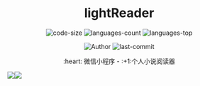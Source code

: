 <div align="center">
  <h1>lightReader</h1>
  
  <p>
    <img src="https://img.shields.io/github/languages/code-size/2061360308/lightReader" alt="code-size" />
    <img src="https://img.shields.io/github/languages/count/2061360308/lightReader" alt="languages-count" />
    <img src="https://img.shields.io/github/languages/top/2061360308/lightReader?color=yellow" alt="languages-top" />
  </p>
  <p>
    <img src="https://img.shields.io/badge/Author-2061360308-orange" alt="Author" />
    <img src="https://img.shields.io/github/last-commit/2061360308/lightReader" alt="last-commit" />
  </p>
  
  <p>:heart: 微信小程序 - :+1:个人小说阅读器 </p>
  <p><i></i></p>
</div>

<div style="display:flex">
  <img src="https://img0.baidu.com/it/u=1207342551,2170681190&fm=253&fmt=auto&app=120&f=JPEG?w=600&h=400"/>
  <img src="[https://img0.baidu.com/it/u=1207342551,2170681190&fm=253&fmt=auto&app=120&f=JPEG?w=600&h=400](https://camo.githubusercontent.com/4270026a0971edc23d2a4d0257c92fdcb8360bc27fc9d5dc29d6948311ca9582/68747470733a2f2f7464657369676e2e6774696d672e636f6d2f736974652f5444657369676e2e706e67)https://camo.githubusercontent.com/4270026a0971edc23d2a4d0257c92fdcb8360bc27fc9d5dc29d6948311ca9582/68747470733a2f2f7464657369676e2e6774696d672e636f6d2f736974652f5444657369676e2e706e67"/>
</div>

<br />
